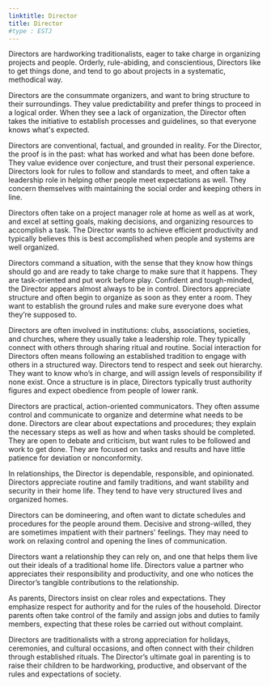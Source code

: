 ```yaml
---
linktitle: Director
title: Director
#type : ESTJ
---
```


Directors are hardworking traditionalists, eager to take charge in organizing projects and people. Orderly, rule-abiding, and conscientious, Directors like to get things done, and tend to go about projects in a systematic, methodical way.

Directors are the consummate organizers, and want to bring structure to their surroundings. They value predictability and prefer things to proceed in a logical order. When they see a lack of organization, the Director often takes the initiative to establish processes and guidelines, so that everyone knows what's expected.

Directors are conventional, factual, and grounded in reality. For the Director, the proof is in the past: what has worked and what has been done before. They value evidence over conjecture, and trust their personal experience. Directors look for rules to follow and standards to meet, and often take a leadership role in helping other people meet expectations as well. They concern themselves with maintaining the social order and keeping others in line.

Directors often take on a project manager role at home as well as at work, and excel at setting goals, making decisions, and organizing resources to accomplish a task. The Director wants to achieve efficient productivity and typically believes this is best accomplished when people and systems are well organized.

Directors command a situation, with the sense that they know how things should go and are ready to take charge to make sure that it happens. They are task-oriented and put work before play. Confident and tough-minded, the Director appears almost always to be in control. Directors appreciate structure and often begin to organize as soon as they enter a room. They want to establish the ground rules and make sure everyone does what they’re supposed to.

Directors are often involved in institutions: clubs, associations, societies, and churches, where they usually take a leadership role. They typically connect with others through sharing ritual and routine. Social interaction for Directors often means following an established tradition to engage with others in a structured way. Directors tend to respect and seek out hierarchy. They want to know who’s in charge, and will assign levels of responsibility if none exist. Once a structure is in place, Directors typically trust authority figures and expect obedience from people of lower rank.

Directors are practical, action-oriented communicators. They often assume control and communicate to organize and determine what needs to be done. Directors are clear about expectations and procedures; they explain the necessary steps as well as how and when tasks should be completed. They are open to debate and criticism, but want rules to be followed and work to get done. They are focused on tasks and results and have little patience for deviation or nonconformity.

In relationships, the Director is dependable, responsible, and opinionated. Directors appreciate routine and family traditions, and want stability and security in their home life. They tend to have very structured lives and organized homes.

Directors can be domineering, and often want to dictate schedules and procedures for the people around them. Decisive and strong-willed, they are sometimes impatient with their partners' feelings. They may need to work on relaxing control and opening the lines of communication.

Directors want a relationship they can rely on, and one that helps them live out their ideals of a traditional home life. Directors value a partner who appreciates their responsibility and productivity, and one who notices the Director’s tangible contributions to the relationship.

As parents, Directors insist on clear roles and expectations. They emphasize respect for authority and for the rules of the household. Director parents often take control of the family and assign jobs and duties to family members, expecting that these roles be carried out without complaint.

Directors are traditionalists with a strong appreciation for holidays, ceremonies, and cultural occasions, and often connect with their children through established rituals. The Director’s ultimate goal in parenting is to raise their children to be hardworking, productive, and observant of the rules and expectations of society.


